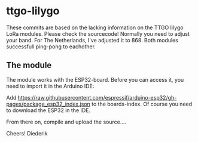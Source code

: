 # ttgo-lilygo

These commits are based on the lacking information on the TTGO lilygo LoRa modules. 
Please check the sourcecode! Normally you need to adjust your band. For The Netherlands, I've adjusted it to 868. Both modules successfull ping-pong to eachother.

## The module 

The module works with the ESP32-board. Before you can access it, you need to import it in the Arduino IDE:

Add https://raw.githubusercontent.com/espressif/arduino-esp32/gh-pages/package_esp32_index.json to the boards-index. Of course you need to download the ESP32 in the IDE.

From there on, compile and upload the source....

Cheers!
Diederik